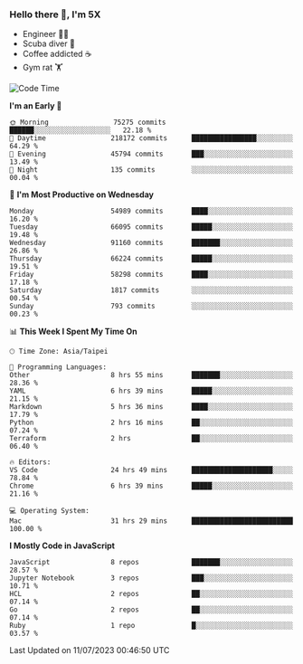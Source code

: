 ### Hello there 👋, I'm 5X

* Engineer 👨‍💻
* Scuba diver 🤿
* Coffee addicted ☕️
* Gym rat 🏋️

<!--START_SECTION:waka-->
![Code Time](http://img.shields.io/badge/Code%20Time-360%20hrs%2050%20mins-blue)

**I'm an Early 🐤** 

```text
🌞 Morning                75275 commits       ██████░░░░░░░░░░░░░░░░░░░   22.18 % 
🌆 Daytime                218172 commits      ████████████████░░░░░░░░░   64.29 % 
🌃 Evening                45794 commits       ███░░░░░░░░░░░░░░░░░░░░░░   13.49 % 
🌙 Night                  135 commits         ░░░░░░░░░░░░░░░░░░░░░░░░░   00.04 % 
```
📅 **I'm Most Productive on Wednesday** 

```text
Monday                   54989 commits       ████░░░░░░░░░░░░░░░░░░░░░   16.20 % 
Tuesday                  66095 commits       █████░░░░░░░░░░░░░░░░░░░░   19.48 % 
Wednesday                91160 commits       ███████░░░░░░░░░░░░░░░░░░   26.86 % 
Thursday                 66224 commits       █████░░░░░░░░░░░░░░░░░░░░   19.51 % 
Friday                   58298 commits       ████░░░░░░░░░░░░░░░░░░░░░   17.18 % 
Saturday                 1817 commits        ░░░░░░░░░░░░░░░░░░░░░░░░░   00.54 % 
Sunday                   793 commits         ░░░░░░░░░░░░░░░░░░░░░░░░░   00.23 % 
```


📊 **This Week I Spent My Time On** 

```text
🕑︎ Time Zone: Asia/Taipei

💬 Programming Languages: 
Other                    8 hrs 55 mins       ███████░░░░░░░░░░░░░░░░░░   28.36 % 
YAML                     6 hrs 39 mins       █████░░░░░░░░░░░░░░░░░░░░   21.15 % 
Markdown                 5 hrs 36 mins       ████░░░░░░░░░░░░░░░░░░░░░   17.79 % 
Python                   2 hrs 16 mins       ██░░░░░░░░░░░░░░░░░░░░░░░   07.24 % 
Terraform                2 hrs               ██░░░░░░░░░░░░░░░░░░░░░░░   06.40 % 

🔥 Editors: 
VS Code                  24 hrs 49 mins      ████████████████████░░░░░   78.84 % 
Chrome                   6 hrs 39 mins       █████░░░░░░░░░░░░░░░░░░░░   21.16 % 

💻 Operating System: 
Mac                      31 hrs 29 mins      █████████████████████████   100.00 % 
```

**I Mostly Code in JavaScript** 

```text
JavaScript               8 repos             ███████░░░░░░░░░░░░░░░░░░   28.57 % 
Jupyter Notebook         3 repos             ███░░░░░░░░░░░░░░░░░░░░░░   10.71 % 
HCL                      2 repos             ██░░░░░░░░░░░░░░░░░░░░░░░   07.14 % 
Go                       2 repos             ██░░░░░░░░░░░░░░░░░░░░░░░   07.14 % 
Ruby                     1 repo              █░░░░░░░░░░░░░░░░░░░░░░░░   03.57 % 
```




 Last Updated on 11/07/2023 00:46:50 UTC
<!--END_SECTION:waka-->
